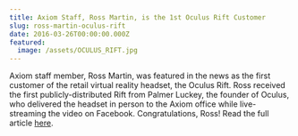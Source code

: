 ```yaml
---
title: Axiom Staff, Ross Martin, is the 1st Oculus Rift Customer
slug: ross-martin-oculus-rift
date: 2016-03-26T00:00:00.000Z
featured:
  image: /assets/OCULUS_RIFT.jpg
---
```

Axiom staff member, Ross Martin, was featured in the news as the first customer of the retail virtual reality headset, the Oculus Rift. Ross received the first publicly-distributed Rift from Palmer Luckey, the founder of Oculus, who delivered the headset in person to the Axiom office while live-streaming the video on Facebook. Congratulations, Ross! Read the full article [here](https://techcrunch.com/2016/03/26/oculus-founder-palmer-luckey-hand-delivers-first-rift-vr-headset-to-customer/).
